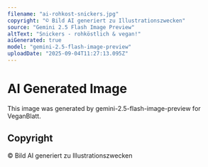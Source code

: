 ```yaml
---
filename: "ai-rohkost-snickers.jpg"
copyright: "© Bild AI generiert zu Illustrationszwecken"
source: "Gemini 2.5 Flash Image Preview"
altText: "Snickers - rohköstlich & vegan!"
aiGenerated: true
model: "gemini-2.5-flash-image-preview"
uploadDate: "2025-09-04T11:27:13.095Z"
---
```


# AI Generated Image

This image was generated by gemini-2.5-flash-image-preview for VeganBlatt.

## Copyright
© Bild AI generiert zu Illustrationszwecken
